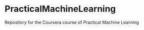 PracticalMachineLearning
========================
        
Repository for the Coursera course of Practical Machine Learning